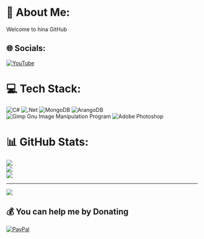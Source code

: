 # 💫 About Me:
Welcome to hina GitHub


## 🌐 Socials:
[![YouTube](https://img.shields.io/badge/YouTube-%23FF0000.svg?logo=YouTube&logoColor=white)](https://www.youtube.com/channel/UCefb36zIicMTLXsWdPLRBTg) 

# 💻 Tech Stack:
![C#](https://img.shields.io/badge/c%23-%23239120.svg?style=flat&logo=c-sharp&logoColor=white) ![.Net](https://img.shields.io/badge/.NET-5C2D91?style=flat&logo=.net&logoColor=white) ![MongoDB](https://img.shields.io/badge/MongoDB-%234ea94b.svg?style=flat&logo=mongodb&logoColor=white) ![ArangoDB](https://img.shields.io/badge/mysql-%2300f.svg?style=flat&logo=mysql&logoColor=white) ![Gimp Gnu Image Manipulation Program](https://img.shields.io/badge/Gimp-657D8B?style=flat&logo=gimp&logoColor=FFFFFF) ![Adobe Photoshop](https://img.shields.io/badge/adobephotoshop-%2331A8FF.svg?style=flat&logo=adobephotoshop&logoColor=white)
# 📊 GitHub Stats:
![](https://github-readme-stats.vercel.app/api?username=id3v1669&theme=dark&hide_border=false&include_all_commits=false&count_private=false)<br/>
![](https://github-readme-streak-stats.herokuapp.com/?user=id3v1669&theme=dark&hide_border=false)<br/>
![](https://github-readme-stats.vercel.app/api/top-langs/?username=id3v1669&theme=dark&hide_border=false&include_all_commits=false&count_private=false&layout=compact)

---
[![](https://visitcount.itsvg.in/api?id=id3v1669&icon=2&color=3)](https://visitcount.itsvg.in)

  ## 💰 You can help me by Donating
  [![PayPal](https://img.shields.io/badge/PayPal-00457C?style=for-the-badge&logo=paypal&logoColor=white)](https://paypal.me/id3v1669) 

  <!-- Proudly created with GPRM ( https://gprm.itsvg.in ) -->
  
